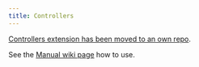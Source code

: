 ```yaml
---
title: Controllers
---
```

[Controllers extension has been moved to an own repo](https://github.com/libgdx/gdx-controllers).

See the [Manual wiki page](https://github.com/libgdx/gdx-controllers/wiki) how to use.